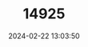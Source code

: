 ---
title: "14925"
category: "Nyctereutes procyonoides"
draft: false
date: 2024-02-22 13:03:50
languages:
  Romanian: ["Câinele Enot"]
  Italian: ["Cane Procione"]
  Portuguese: ["Câo-mapache"]
  French: ["Chien viverrin"]
  Russian: ["Enotovidnaya Sobaka"]
  Chinese: ["Háo zi"]
  Polish: ["Jenot"]
  Estonian: ["Kährikoer"]
  Croatian: ["Kunopas"]
  German: ["Marderhund"]
  Swedish: ["Mårdhund"]
  Danish: ["Mårhund"]
  Norwegian: ["Mårhund"]
  Korean: ["Nurgoori"]
  Spanish; Castilian: ["Perro Mapache"]
  Finnish: ["Supikoira"]
  Japanese: ["Tanuki"]
  Indonesian: ["Tjerpelai"]
  English: ["Raccoon Dog"]
---